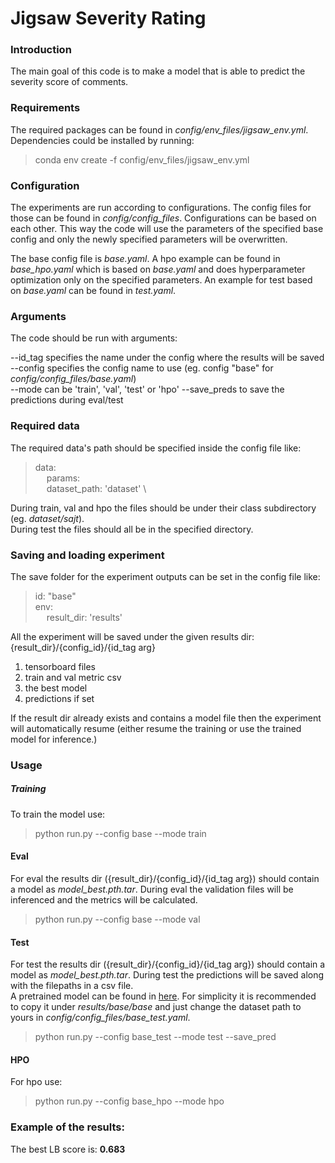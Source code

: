 # Jigsaw Severity Rating
### Introduction
The main goal of this code is to make a model that is able to predict the 
severity score of comments.

### Requirements
The required packages can be found in *config/env_files/jigsaw_env.yml*. 
Dependencies could be installed by running:
> conda env create -f config/env_files/jigsaw_env.yml

### Configuration
The experiments are run according to configurations. The config files for those can be found in 
*config/config_files*.
Configurations can be based on each other. This way the code will use the parameters of the specified 
base config and only the newly specified parameters will be overwritten.
 
The base config file is *base.yaml*. A hpo example can be found in *base_hpo.yaml*
which is based on *base.yaml* and does hyperparameter optimization only on the specified parameters.
An example for test based on *base.yaml* can be found in *test.yaml*.

### Arguments
The code should be run with arguments: 

--id_tag specifies the name under the config where the results will be saved \
--config specifies the config name to use (eg. config "base" for *config/config_files/base.yaml*)\
--mode can be 'train', 'val', 'test' or 'hpo' 
--save_preds to save the predictions during eval/test

### Required data
The required data's path should be specified inside the config file like:
> data: \
  &emsp; params: \
  &emsp; dataset_path: 'dataset' \

During train, val and hpo the files should be under their class subdirectory 
(eg. *dataset/sajt*). \
During test the files should all be in the specified directory.  

### Saving and loading experiment
The save folder for the experiment outputs can be set in the config file like:
> id: "base"\
  env: \
  &emsp; result_dir: 'results'

All the experiment will be saved under the given results dir: {result_dir}/{config_id}/{id_tag arg}
1. tensorboard files
2. train and val metric csv
3. the best model
5. predictions if set

If the result dir already exists and contains a model file then the experiment will automatically resume
(either resume the training or use the trained model for inference.)

### Usage
##### Training
To train the model use:
> python run.py --config base --mode train

#### Eval
For eval the  results dir ({result_dir}/{config_id}/{id_tag arg}) should contain a model as 
*model_best.pth.tar*. During eval the validation files will be inferenced and the metrics will be calculated.
> python run.py --config base --mode val

#### Test
For test the  results dir ({result_dir}/{config_id}/{id_tag arg}) should contain a model as 
*model_best.pth.tar*. During test the predictions will be saved along with the filepaths in a csv file.\
A pretrained model can be found in [here](...). 
For simplicity it is recommended to copy it under *results/base/base* 
and just change the dataset path to yours in *config/config_files/base_test.yaml*.
> python run.py --config base_test --mode test --save_pred

#### HPO
For hpo use:
> python run.py --config base_hpo --mode hpo

### Example of the results:
The best LB score is: **0.683**
